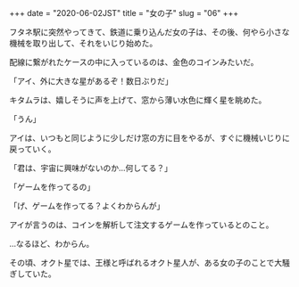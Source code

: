 +++
date = "2020-06-02JST"
title = "女の子"
slug = "06"
+++

フタネ駅に突然やってきて、鉄道に乗り込んだ女の子は、その後、何やら小さな機械を取り出して、それをいじり始めた。

配線に繋がれたケースの中に入っているのは、金色のコインみたいだ。

「アイ、外に大きな星があるぞ！数日ぶりだ」

キタムラは、嬉しそうに声を上げて、窓から薄い水色に輝く星を眺めた。

「うん」

アイは、いつもと同じように少しだけ窓の方に目をやるが、すぐに機械いじりに戻っていく。

「君は、宇宙に興味がないのか...何してる？」

「ゲームを作ってるの」

「げ、ゲームを作ってる？よくわからんが」

アイが言うのは、コインを解析して注文するゲームを作っているとのこと。

...なるほど、わからん。

その頃、オクト星では、王様と呼ばれるオクト星人が、ある女の子のことで大騒ぎしていた。


